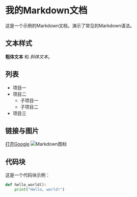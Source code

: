 # 我的Markdown文档

这是一个示例的Markdown文档，演示了常见的Markdown语法。

## 文本样式

**粗体文本** 和 *斜体文本*。

## 列表

- 项目一
- 项目二
  - 子项目一
  - 子项目二
- 项目三

## 链接与图片

[打开Google](https://www.google.com)
![Markdown图标](https://upload.wikimedia.org/wikipedia/commons/thumb/4/48/Markdown-mark.svg/1200px-Markdown-mark.svg.png)

## 代码块

这是一个代码块示例：

```python
def hello_world():
    print("Hello, world!")
